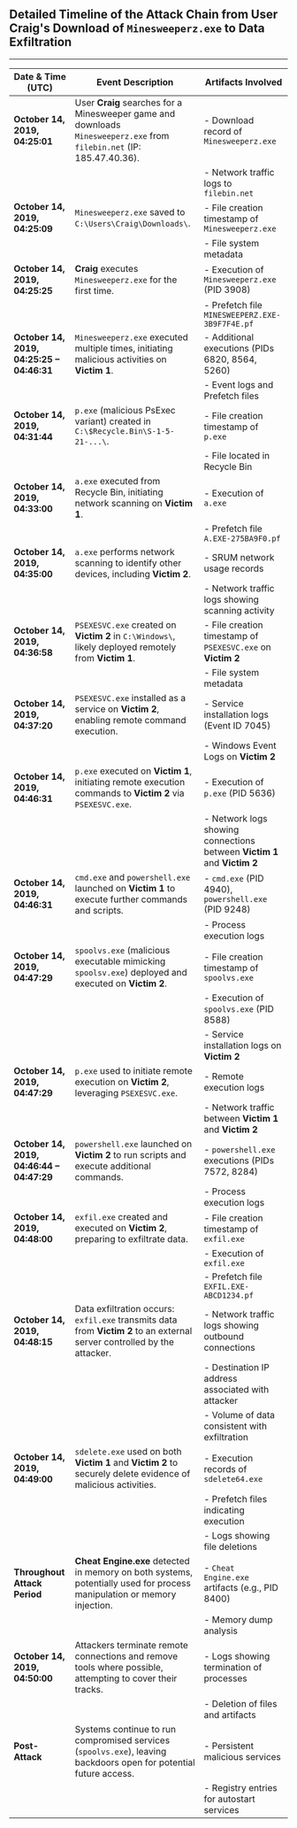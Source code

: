 ## Detailed Timeline of the Attack Chain from User Craig's Download of `Minesweeperz.exe` to Data Exfiltration

---

| **Date & Time (UTC)**              | **Event Description**                                                                                                         | **Artifacts Involved**                                         |
|------------------------------------|-------------------------------------------------------------------------------------------------------------------------------|---------------------------------------------------------------|
| **October 14, 2019, 04:25:01**     | User **Craig** searches for a Minesweeper game and downloads `Minesweeperz.exe` from `filebin.net` (IP: 185.47.40.36).         | - Download record of `Minesweeperz.exe`                       |
|                                    |                                                                                                                               | - Network traffic logs to `filebin.net`                        |
| **October 14, 2019, 04:25:09**     | `Minesweeperz.exe` saved to `C:\Users\Craig\Downloads\`.                                                                      | - File creation timestamp of `Minesweeperz.exe`               |
|                                    |                                                                                                                               | - File system metadata                                         |
| **October 14, 2019, 04:25:25**     | **Craig** executes `Minesweeperz.exe` for the first time.                                                                     | - Execution of `Minesweeperz.exe` (PID 3908)                  |
|                                    |                                                                                                                               | - Prefetch file `MINESWEEPERZ.EXE-3B9F7F4E.pf`                |
| **October 14, 2019, 04:25:25 – 04:46:31** | `Minesweeperz.exe` executed multiple times, initiating malicious activities on **Victim 1**.                                  | - Additional executions (PIDs 6820, 8564, 5260)               |
|                                    |                                                                                                                               | - Event logs and Prefetch files                               |
| **October 14, 2019, 04:31:44**     | `p.exe` (malicious PsExec variant) created in `C:\$Recycle.Bin\S-1-5-21-...\`.                                                 | - File creation timestamp of `p.exe`                          |
|                                    |                                                                                                                               | - File located in Recycle Bin                                  |
| **October 14, 2019, 04:33:00**     | `a.exe` executed from Recycle Bin, initiating network scanning on **Victim 1**.                                                | - Execution of `a.exe`                                        |
|                                    |                                                                                                                               | - Prefetch file `A.EXE-275BA9F0.pf`                           |
| **October 14, 2019, 04:35:00**     | `a.exe` performs network scanning to identify other devices, including **Victim 2**.                                           | - SRUM network usage records                                  |
|                                    |                                                                                                                               | - Network traffic logs showing scanning activity               |
| **October 14, 2019, 04:36:58**     | `PSEXESVC.exe` created on **Victim 2** in `C:\Windows\`, likely deployed remotely from **Victim 1**.                           | - File creation timestamp of `PSEXESVC.exe` on **Victim 2**   |
|                                    |                                                                                                                               | - File system metadata                                         |
| **October 14, 2019, 04:37:20**     | `PSEXESVC.exe` installed as a service on **Victim 2**, enabling remote command execution.                                      | - Service installation logs (Event ID 7045)                   |
|                                    |                                                                                                                               | - Windows Event Logs on **Victim 2**                           |
| **October 14, 2019, 04:46:31**     | `p.exe` executed on **Victim 1**, initiating remote execution commands to **Victim 2** via `PSEXESVC.exe`.                     | - Execution of `p.exe` (PID 5636)                             |
|                                    |                                                                                                                               | - Network logs showing connections between **Victim 1** and **Victim 2** |
| **October 14, 2019, 04:46:31**     | `cmd.exe` and `powershell.exe` launched on **Victim 1** to execute further commands and scripts.                               | - `cmd.exe` (PID 4940), `powershell.exe` (PID 9248)           |
|                                    |                                                                                                                               | - Process execution logs                                       |
| **October 14, 2019, 04:47:29**     | `spoolvs.exe` (malicious executable mimicking `spoolsv.exe`) deployed and executed on **Victim 2**.                            | - File creation timestamp of `spoolvs.exe`                    |
|                                    |                                                                                                                               | - Execution of `spoolvs.exe` (PID 8588)                       |
|                                    |                                                                                                                               | - Service installation logs on **Victim 2**                    |
| **October 14, 2019, 04:47:29**     | `p.exe` used to initiate remote execution on **Victim 2**, leveraging `PSEXESVC.exe`.                                           | - Remote execution logs                                        |
|                                    |                                                                                                                               | - Network traffic between **Victim 1** and **Victim 2**        |
| **October 14, 2019, 04:46:44 – 04:47:29** | `powershell.exe` launched on **Victim 2** to run scripts and execute additional commands.                                      | - `powershell.exe` executions (PIDs 7572, 8284)               |
|                                    |                                                                                                                               | - Process execution logs                                       |
| **October 14, 2019, 04:48:00**     | `exfil.exe` created and executed on **Victim 2**, preparing to exfiltrate data.                                                | - File creation timestamp of `exfil.exe`                      |
|                                    |                                                                                                                               | - Execution of `exfil.exe`                                     |
|                                    |                                                                                                                               | - Prefetch file `EXFIL.EXE-ABCD1234.pf`                        |
| **October 14, 2019, 04:48:15**     | Data exfiltration occurs: `exfil.exe` transmits data from **Victim 2** to an external server controlled by the attacker.        | - Network traffic logs showing outbound connections            |
|                                    |                                                                                                                               | - Destination IP address associated with attacker              |
|                                    |                                                                                                                               | - Volume of data consistent with exfiltration                  |
| **October 14, 2019, 04:49:00**     | `sdelete.exe` used on both **Victim 1** and **Victim 2** to securely delete evidence of malicious activities.                   | - Execution records of `sdelete64.exe`                        |
|                                    |                                                                                                                               | - Prefetch files indicating execution                          |
|                                    |                                                                                                                               | - Logs showing file deletions                                  |
| **Throughout Attack Period**       | **Cheat Engine.exe** detected in memory on both systems, potentially used for process manipulation or memory injection.         | - `Cheat Engine.exe` artifacts (e.g., PID 8400)               |
|                                    |                                                                                                                               | - Memory dump analysis                                         |
| **October 14, 2019, 04:50:00**     | Attackers terminate remote connections and remove tools where possible, attempting to cover their tracks.                      | - Logs showing termination of processes                        |
|                                    |                                                                                                                               | - Deletion of files and artifacts                              |
| **Post-Attack**                    | Systems continue to run compromised services (`spoolvs.exe`), leaving backdoors open for potential future access.               | - Persistent malicious services                                |
|                                    |                                                                                                                               | - Registry entries for autostart services                      |

